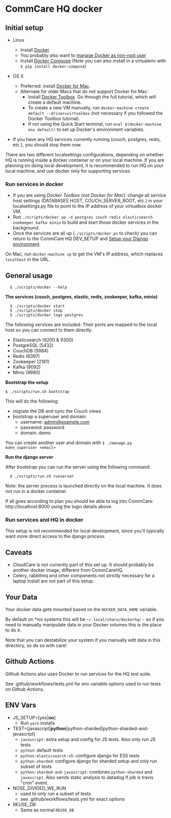 CommCare HQ docker
==================

Initial setup
-------------
* Linux
   * Install [Docker](https://docs.docker.com/install/linux/docker-ce/ubuntu/#install-using-the-repository)
   * You probably also want to [manage Docker as non-root user](https://docs.docker.com/install/linux/linux-postinstall/#manage-docker-as-a-non-root-user)
   * Install [Docker Compose](https://docs.docker.com/compose/install/) (Note you can also install in a virtualenv with `$ pip install docker-compose`)
* OS X
   * Preferred: install [Docker for Mac](https://docs.docker.com/docker-for-mac/install/).
   * Alternate for older Macs that do not support Docker for Mac:
     * Install [Docker Toolbox](https://docs.docker.com/toolbox/toolbox_install_mac/). Go through the full tutorial, which will create a default machine.
     * To create a new VM manually, run `docker-machine create default --driver=virtualbox` (not necessary if you followed the Docker Toolbox tutorial).
     * If not using the Quick Start terminal, run `eval $(docker-machine env default)` to set up Docker's environment variables.

* If you have any HQ services currently running (couch, postgres, redis, etc.), you should stop them now. 

There are two different localsettings configurations, depending on whether HQ is running inside a docker container or on your local machine. If you are planning on doing local development, it is recommended to run HQ on your local machine, and use docker only for supporting services

### Run services in docker

* If you are using _Docker Toolbox_ (not _Docker for Mac_): change all service host settings (DATABASES HOST, COUCH_SERVER_ROOT, etc.) in your localsettings.py file to point to the IP address of your virtualbox docker VM.
* Run `./scripts/docker up -d postgres couch redis elasticsearch zookeeper kafka minio` to build and start those docker services in the background.
* Once the services are all up (`./scripts/docker ps` to check) you can return to the CommCare HQ DEV_SETUP and [Setup your Django environment](https://github.com/dimagi/commcare-hq/blob/master/DEV_SETUP.md#set-up-your-django-environment).

On Mac, run `docker-machine ip` to get the VM's IP address, which replaces `localhost` in the URL.


General usage
-------------

```
  $ ./scripts/docker --help
```

**The services (couch, postgres, elastic, redis, zookeeper, kafka, minio)**
```
  $ ./scripts/docker start
  $ ./scripts/docker stop
  $ ./scripts/docker logs postgres
```
The following services are included. Their ports are mapped to the local host so you can connect to them
directly.

* Elasticsearch (9200 & 9300)
* PostgreSQL (5432)
* CouchDB (5984)
* Redis (6397)
* Zookeeper (2181)
* Kafka (9092)
* Minio (9980)

**Bootstrap the setup**

```
$ ./scripts/run.sh bootstrap
```

This will do the following:

* migrate the DB and sync the Couch views
* bootstrap a superuser and domain:
  * username: admin@example.com
  * password: password
  * domain: demo

You can create another user and domain with `$ ./manage.py make_superuser <email>`

**Run the django server**

After bootstrap you can run the server using the following command:

```
  $ ./scripts/run.sh runserver
```

Note: the server process is launched directly on the local machine. It does not
run in a docker container.

If all goes according to plan you should be able to log into CommCare:
http://localhost:8000 using the login details above.

### Run services and HQ in docker

This setup is not recommended for local development, since you'll typically want more direct access to the django process.


Caveats
-------

* CloudCare is not currently part of this set up. It should probably be another docker image, different from CommCareHQ.
* Celery, rabbitmq and other components not strictly necessary for a laptop install are not part of this setup.

Your Data
---------

Your docker data gets mounted based on the `DOCKER_DATA_HOME` variable.

By default on *nix systems this will be `~/.local/share/dockerhq/` - so if you need to
manually manipulate data in your Docker volumes this is the place to do it.

Note that you can destabilize your system if you manually edit data in this directory, so do so with care! 

Github Actions
--------------
Github Actions also uses Docker to run services for the HQ test suite.

See .github/workflows/tests.yml for env variable options used to run tests on
Github Actions.

ENV Vars
--------

* JS_SETUP=[yes|**no**]
  * Run `yarn` installs
* TEST=[javascript|**python**|python-sharded|python-sharded-and-javascript]
  * `javascript`: extra setup and config for JS tests. Also only run JS tests
  * `python`: default tests
  * `python-elasticsearch-v5`: configure django for ES5 tests
  * `python-sharded`: configure django for sharded setup and only run subset of
    tests
  * `python-sharded-and-javascript`: combines `python-sharded` and `javascript`.
    Also sends static analysis to datadog if job is travis "cron" event.
* NOSE_DIVIDED_WE_RUN
  * used to only run a subset of tests
  * see .github/workflows/tests.yml for exact options
* REUSE_DB
  * Same as normal `REUSE_DB`
